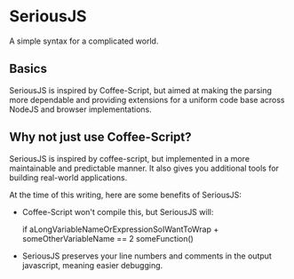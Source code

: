 SeriousJS
=========

A simple syntax for a complicated world.


Basics
------

SeriousJS is inspired by Coffee-Script, but aimed at making the parsing more 
dependable and providing extensions for a uniform code base across NodeJS and 
browser implementations.


Why not just use Coffee-Script?
-------------------------------

SeriousJS is inspired by coffee-script, but implemented in a more 
maintainable and predictable manner.  It also gives you additional tools
for building real-world applications.

At the time of this writing, here are some benefits of SeriousJS:

* Coffee-Script won't compile this, but SeriousJS will:

    if aLongVariableNameOrExpressionSoIWantToWrap
        + someOtherVariableName == 2
      someFunction()

* SeriousJS preserves your line numbers and comments in the output javascript, 
  meaning easier debugging.
